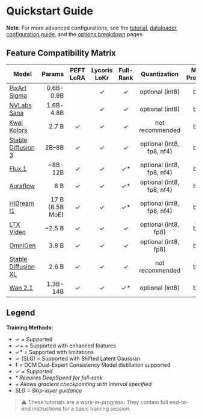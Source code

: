 # Quickstart Guide


**Note**: For more advanced configurations, see the [tutorial](/TUTORIAL.md), [dataloader configuration guide](/documentation/DATALOADER.md), and the [options breakdown](/OPTIONS.md) pages.

## Feature Compatibility Matrix

| Model                                             | Params       | PEFT LoRA | Lycoris LoKr | Full-Rank | Quantization              | Mixed Precision | Grad Checkpoint      | Flow Shift      | Multi-Res | Distillation |
|---------------------------------------------------|-------------:|:----:|:----:|:---------:|:------------------------:|:---------------:|:--------------------:|:---------------:|:---------:|:------------:|
| [PixArt Sigma](/documentation/quickstart/SIGMA.md)| 0.6B-0.9B        |      |  ✓   |     ✓     | optional (int8)           | bf16            | ✓                    |                 |           |              |
| [NVLabs Sana](/documentation/quickstart/SANA.md)  | 1.6B-4.8B       |      |  ✓   |     ✓     | optional (int8)           | bf16            | ✓+                   | ✓               |           |              |
| [Kwai Kolors](/documentation/quickstart/KOLORS.md)| 2.7 B         |  ✓   |  ✓   |     ✓     | not recommended           | bf16            | ✓                    |                 | ✓         |              |
| [Stable Diffusion 3](/documentation/quickstart/SD3.md)| 2B–8B    |  ✓   |  ✓   |     ✓     | optional (int8, fp8, nf4)           | bf16            | ✓+                   | ✓ (SLG)         | ✓         |              |
| [Flux.1](/documentation/quickstart/FLUX.md)      | ~8B-12B         |  ✓   |  ✓   |     ✓*    | optional (int8, fp8, nf4)  | bf16            | ✓+                   | ✓               | ✓         |              |
| [Auraflow](/documentation/quickstart/AURAFLOW.md)| 6 B          |  ✓   |  ✓   |     ✓*    | optional (int8, fp8, nf4)  | bf16            | ✓+                   | ✓ (SLG)         | ✓         |              |
| [HiDream I1](/documentation/quickstart/HIDREAM.md)| 17 B (8.5B MoE)|  ✓   |  ✓   |     ✓*    | optional (int8, fp8, nf4)  | bf16            | ✓                    | ✓               |           |              |
| [LTX Video](/documentation/quickstart/LTXVIDEO.md)| ~2.5 B      |  ✓   |  ✓   |     ✓     | optional (int8, fp8)       | bf16            | ✓                    | ✓               |           |              |
| [OmniGen](/documentation/quickstart/OMNIGEN.md)  | 3.8 B        |  ✓   |  ✓   |     ✓     | optional (int8, fp8)       | bf16            | ✓                    | ✓               |           |              |
| [Stable Diffusion XL](/documentation/quickstart/SDXL.md)| 2.6 B      |  ✓   |  ✓   |     ✓     | not recommended           | bf16            | ✓                    |                 | ✓         |              |
| [Wan 2.1](/documentation/quickstart/WAN.md)      | 1.3B-14B   |  ✓   |  ✓   |     ✓*    | optional (int8)           | bf16            | ✓                    | ✓               |           |      ‡       |

## Legend

**Training Methods:**
- ✓ = Supported
- ✓+ = Supported with enhanced features
- ✓* = Supported with limitations
- ✓ (SLG) = Supported with Shifted Latent Gaussian
- ‡ = DCM Dual-Expert Consistency Model distillation supported
- _✓ = Supported_
- _* Requires DeepSpeed for full-rank_
- _+ Allows gradient checkpointing with interval specified_
- _SLG = Skip-layer guidance_

> ⚠️ These tutorials are a work-in-progress. They contain full end-to-end instructions for a basic training session.